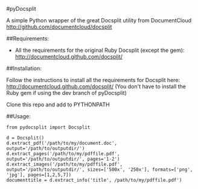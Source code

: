 #pyDocsplit

A simple Python wrapper of the great Docsplit utility from DocumentCloud
<http://github.com/documentcloud/docsplit>

##Requirements:

- All the requirements for the original Ruby Docsplit (except the gem): <http://documentcloud.github.com/docsplit/>

##Installation:

Follow the instructions to install all the requirements for Docsplit here: 
<http://documentcloud.github.com/docsplit/>
(You don't have to install the Ruby gem if using the dev branch of pyDocsplit)

Clone this repo and add to PYTHONPATH

##Usage:

	from pydocsplit import Docsplit

	d = Docsplit()
	d.extract_pdf('/path/to/my/document.doc', output='/path/to/outputdir/')
	d.extract_pages('/path/to/my/pdffile.pdf', output='/path/to/outputdir/', pages='1-2')
	d.extract_images('/path/to/my/pdffile.pdf', output='/path/to/outputdir/', sizes=['500x', '250x'], formats=['png', 'jpg'], pages=[1,2,5,7])
	documenttitle = d.extract_info('title', /path/to/my/pdffile.pdf')

